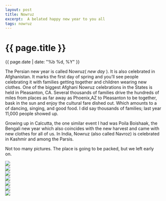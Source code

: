 ```yaml
---
layout: post
title: Nowruz
excerpt:  A belated happy new year to you all
tags: nowruz
---
```


{{ page.title }}
================
<div class="pdate"> {{ page.date | date: "%b %d, %Y" }} </div>

The Persian new year is called Nowruz( _new day_ ). It is also celebrated in Afghanistan.  It
marks the first day of spring and you’ll see people celebrating it with families
getting together and children wearing new clothes. One of the biggest Afghani Nowruz
celebrations in the States is held in Pleasanton, CA. Several thousands of
families drive the  hundreds of miles from places as far away as
Phoenix,AZ to Pleasanton to be together, bask in the sun and enjoy the cultural
fare dished out. Which amounts to a of dancing, singing, and good food.  I did say
thousands of families; last year 11,000 people showed up.

Growing up in Calcutta, the one similar event I had was Poila Boishaak, the
Bengali new year which also coincides with the new harvest and came with new
clothes for all of us. In India, Nowruz (also called Navroz) is celebrated in
Kashmir and among the Parsis.

Not too many pictures. The place is going to be packed, but we left early on.




<div class="row" style="margin-top:0.5em;">
<div class="col-xs-12" style="padding-right:0;margin-right:0;">
<div id="demo4" class="flex-images" >


<div class="item" data-w="266" data-h="400">
	<div class="img"><a href="{{ site.url }}/images/photos/nowru/t-DSCF0736.jpg"><img src="{{ site.url }}/images/blank.gif" data-src="{{ site.url }}/images/photos/nowru/st-DSCF0736.jpg"></a></div>
</div>
<div class="item" data-w="400" data-h="266">
	<div class="img"><a href="{{ site.url }}/images/photos/nowru/t-DSCF0719.jpg"><img src="{{ site.url }}/images/blank.gif" data-src="{{ site.url }}/images/photos/nowru/st-DSCF0719.jpg"></a></div>
</div>
<div class="item" data-w="400" data-h="266">
	<div class="img"><a href="{{ site.url }}/images/photos/nowru/t-DSCF0726.jpg"><img src="{{ site.url }}/images/blank.gif" data-src="{{ site.url }}/images/photos/nowru/st-DSCF0726.jpg"></a></div>
</div>
<div class="item" data-w="400" data-h="266">
	<div class="img"><a href="{{ site.url }}/images/photos/nowru/t-DSCF0728.jpg"><img src="{{ site.url }}/images/blank.gif" data-src="{{ site.url }}/images/photos/nowru/st-DSCF0728.jpg"></a></div>
</div>
<div class="item" data-w="400" data-h="266">
	<div class="img"><a href="{{ site.url }}/images/photos/nowru/t-DSCF0729.jpg"><img src="{{ site.url }}/images/blank.gif" data-src="{{ site.url }}/images/photos/nowru/st-DSCF0729.jpg"></a></div>
</div>
<div class="item" data-w="400" data-h="266">
	<div class="img"><a href="{{ site.url }}/images/photos/nowru/t-DSCF0730.jpg"><img src="{{ site.url }}/images/blank.gif" data-src="{{ site.url }}/images/photos/nowru/st-DSCF0730.jpg"></a></div>
</div>
<div class="item" data-w="400" data-h="266">
	<div class="img"><a href="{{ site.url }}/images/photos/nowru/t-DSCF0732.jpg"><img src="{{ site.url }}/images/blank.gif" data-src="{{ site.url }}/images/photos/nowru/st-DSCF0732.jpg"></a></div>
</div>
    
</div></div></div>
<script>
$('#demo4').flexImages({ rowHeight:400 , truncate: 0});
</script>


